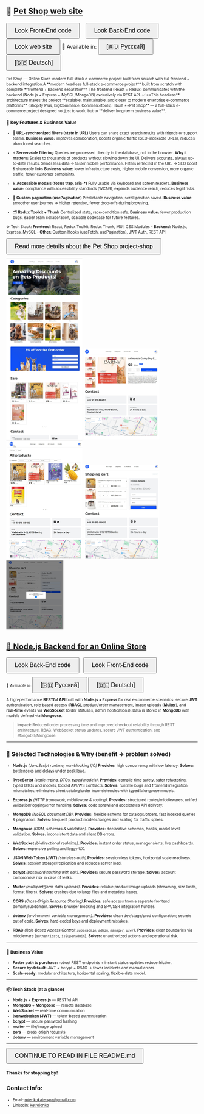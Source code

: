 ## 🐾 [Pet Shop web site](https://pet-shop-frontend-ten.vercel.app/) 
<p align="left">
  <a href="https://github.com/katroienko/pet-shop-frontend/tree/master" target="_blank" style="text-decoration:none;">
    <button style="padding:10px 20px; font-size:16px; cursor:pointer;">Look Front-End code</button>
  </a>
  &nbsp;&nbsp;
  <a href="https://github.com/katroienko/pet-shop-backend" target="_blank" style="text-decoration:none;">
    <button style="padding:10px 20px; font-size:16px; cursor:pointer;">Look Back-End code</button>
  </a>
  &nbsp;&nbsp;
  <a href="https://pet-shop-frontend-ten.vercel.app/" target="_blank" style="text-decoration:none;">
    <button style="padding:10px 20px; font-size:16px; cursor:pointer;">Look web site</button>
  </a>   📖 Available in:  
<a href="https://github.com/katroienko/pet-shop-frontend/blob/master/docs/README.ru.md" target="_blank" style="text-decoration:none;">
    <button style="padding:10px 20px; font-size:16px; cursor:pointer;"> [🇷🇺 Русский]</button>
  </a> 
  <a href="https://github.com/katroienko/pet-shop-frontend/blob/master/docs/README.ru.md" target="_blank" style="text-decoration:none;">
    <button style="padding:10px 20px; font-size:16px; cursor:pointer;"> [🇩🇪 Deutsch]</button>
 </a>
</p>
<div style="font-size: 10px; line-height:1.4">
 Pet Shop — Online Store-modern full-stack e-commerce project built from scratch with full frontend + backend integration.A **modern headless full-stack e-commerce project** built from scratch with complete **frontend + backend separation**. The frontend (React + Redux) communicates with the backend (Node.js + Express + MySQL/MongoDB) exclusively via REST API.  
✅ **This headless** architecture makes the project **scalable, maintainable, and closer to modern enterprise e-commerce platforms** (Shopify Plus, BigCommerce, Commercetools).  
 I built **Pet Shop** — a full-stack e-commerce project designed not just to work, but to **deliver long-term business value**.  

### 🚀 Key Features & Business Value  
- 🔎 **URL-synchronized filters (state in URL)**  Users can share exact search results with friends or support teams. **Business value:** improves collaboration, boosts organic traffic (SEO-indexable URLs), reduces abandoned searches.

- ⚡ **Server-side filtering**  Queries are processed directly in the database, not in the browser.   **Why it matters:**   Scales to thousands of products without slowing down the UI. Delivers accurate, always up-to-date results. Sends less data → faster mobile performance. Filters reflected in the URL → SEO boost & shareable links  **Business value:** lower infrastructure costs, higher mobile conversion, more organic traffic, fewer customer complaints.  
- ♿ **Accessible modals (focus trap, aria-*)**  Fully usable via keyboard and screen readers.  **Business value:** compliance with accessibility standards (WCAG), expands audience reach, reduces legal risks.  

- 📄 **Custom pagination (usePagination)**  Predictable navigation, scroll position saved. **Business value:** smoother user journey → higher retention, fewer drop-offs during browsing.  

- 🗂 **Redux Toolkit + Thunk**  Centralized state, race-condition safe.  **Business value:** fewer production bugs, easier team collaboration, scalable codebase for future features.  

⚙️ Tech Stack:   **Frontend:** React, Redux Toolkit, Redux Thunk, MUI, CSS Modules  - **Backend:** Node.js, Express, MySQL  - **Other:** Custom Hooks (useFetch, usePagination), JWT Auth, REST API 

<a href="https://github.com/katroienko/pet-shop-frontend/blob/master/docs/README.readmore.pet-shop.md" target="_blank" style="text-decoration:none;">
    <button style="padding:10px 20px; font-size:16px; cursor:pointer;">Read more details about the Pet Shop project-shop</button>
  </a>
<p align="left">
  <img src="https://github.com/katroienko/pet-shop-frontend/blob/master/petPhoto/1.jpg?raw=true" width="200" title="Pet Shop Screenshot">
  <img src="https://github.com/katroienko/pet-shop-frontend/blob/master/petPhoto/2.jpg?raw=true" width="200" title="Pet Shop Screenshot">
  <img src="https://github.com/katroienko/pet-shop-frontend/blob/master/petPhoto/3.jpg?raw=true" width="200" title="Pet Shop Screenshot">
  <img src="https://github.com/katroienko/pet-shop-frontend/blob/master/petPhoto/4.jpg?raw=true" width="200" title="Pet Shop Screenshot">
  <img src="https://github.com/katroienko/pet-shop-frontend/blob/master/petPhoto/5.jpg?raw=true" width="150" title="Pet Shop Screenshot">
</p>

# [🛒 Node.js Backend for an Online Store](https://github.com/katroienko/animal-eshop-backend_final_nodeJS/tree/main) 
<p align="left">
   <a href="https://github.com/katroienko/animal-eshop-backend_final_nodeJS/tree/main" target="_blank" style="text-decoration:none;">
    <button style="padding:10px 20px; font-size:16px; cursor:pointer;">Look Back-End code</button>
  </a>
    &nbsp;&nbsp;
  <a href="https://github.com/katroienko/pet-shop-frontend/tree/master" target="_blank" style="text-decoration:none;">
    <button style="padding:10px 20px; font-size:16px; cursor:pointer;">Look Front-End code</button>
  </a>
</p>
<p align="left">
📖 Available in:  
<a href="https://github.com/katroienko/animal-eshop-backend_final_nodeJS/blob/main/docs/README.ru.md" target="_blank" style="text-decoration:none;">
    <button style="padding:10px 20px; font-size:16px; cursor:pointer;"> [🇷🇺 Русский]</button>
  </a> 
  <a href="https://github.com/katroienko/pet-shop-frontend/blob/master/docs/README.ru.md" target="_blank" style="text-decoration:none;">
    <button style="padding:10px 20px; font-size:16px; cursor:pointer;"> [🇩🇪 Deutsch]</button>
 </a>
</p>

A high‑performance **RESTful API** built with **Node.js + Express** for real e‑commerce scenarios: secure **JWT** authentication, role‑based access (**RBAC**), product/order management, image uploads (**Multer**), and **real‑time** events via **WebSocket** (order statuses, admin notifications). Data is stored in **MongoDB** with models defined via **Mongoose**.

> **Impact:** Reduced order processing time and improved checkout reliability through REST architecture, RBAC, WebSocket status updates, secure JWT authentication, and MongoDB/Mongoose. 

---

## 🧱 Selected Technologies & Why (benefit → problem solved)

- **Node.js** *(JavaScript runtime, non‑blocking I/O)*  **Provides:** high concurrency with low latency. **Solves:** bottlenecks and delays under peak load.

- **TypeScript** *(static typing, DTOs, typed models)*. **Provides:** compile‑time safety, safer refactoring, typed DTOs and models, locked API/WS contracts. **Solves:** runtime bugs and frontend integration mismatches; eliminates silent catalog/order inconsistencies with typed Mongoose models.

- **Express.js** *(HTTP framework, middleware & routing)*. **Provides:** structured routes/middlewares, unified validation/logging/error handling. **Solves:** code sprawl and accelerates API delivery.

- **MongoDB** *(NoSQL document DB)*. **Provides:** flexible schema for catalogs/orders, fast indexed queries & pagination. **Solves:** frequent product model changes and scaling for traffic spikes.

- **Mongoose** *(ODM, schemas & validation)*. **Provides:** declarative schemas, hooks, model‑level validation. **Solves:** inconsistent data and silent DB errors.

- **WebSocket** *(bi‑directional real‑time)*. **Provides:** instant order status, manager alerts, live dashboards. **Solves:** expensive polling and laggy UX.

- **JSON Web Token (JWT)** *(stateless auth)*.**Provides:** session‑less tokens, horizontal scale readiness. **Solves:** session storage/replication and reduces server load.

- **bcrypt** *(password hashing with salt)*. **Provides:** secure password storage. **Solves:** account compromise risk in case of leaks.

- **Multer** *(multipart/form‑data uploads)*. **Provides:** reliable product image uploads (streaming, size limits, format filters). **Solves:** crashes due to large files and metadata issues.

- **CORS** *(Cross‑Origin Resource Sharing)*.**Provides:** safe access from a separate frontend domain/subdomain. **Solves:** browser blocking and SPA/SSR integration hurdles.

- **dotenv** *(environment variable management)*. **Provides:** clean dev/stage/prod configuration; secrets out of code. **Solves:** hard‑coded keys and deployment mistakes.

- **RBAC** *(Role‑Based Access Control: `superadmin`, `admin`, `manager`, `user`)*. **Provides:** clear boundaries via middleware (`authenticate`, `isSuperadmin`). **Solves:** unauthorized actions and operational risk.

---

### 💼 Business Value

- **Faster path to purchase:** robust REST endpoints + instant status updates reduce friction.  
- **Secure by default:** JWT + bcrypt + RBAC → fewer incidents and manual errors.  
- **Scale‑ready:** modular architecture, horizontal scaling, flexible data model.

---

### 📦 Tech Stack (at a glance)
- **Node.js** + **Express.js** — RESTful API
- **MongoDB** + **Mongoose** — remote database
- **WebSocket** — real-time communication
- **jsonwebtoken (JWT)** — token-based authentication
- **bcrypt** — secure password hashing
- **multer** — file/image upload
- **cors** — cross-origin requests
- **dotenv** — environment variable management

---
  <p align="left">
   <a href="https://github.com/katroienko/animal-eshop-backend_final_nodeJS/blob/main/README.md" target="_blank" style="text-decoration:none;">
    <button style="padding:10px 20px; font-size:16px; cursor:pointer;">CONTINUE TO READ IN FILE README.md</button>
  </a>
  </p>




### Thanks for stopping by!

## Contact Info:

- Email: roienkokateryna@gmail.com
- LinkedIn: [katroienko](https://www.linkedin.com/in/kateryna-roienko/) 
</div>
